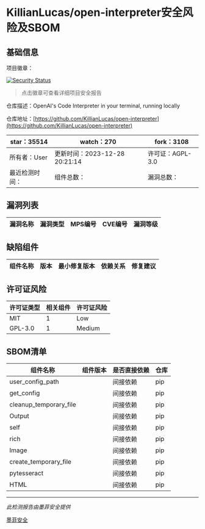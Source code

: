 # KillianLucas/open-interpreter安全风险及SBOM

## 基础信息

项目徽章：

[![Security Status](https://www.murphysec.com/platform3/v31/badge/1740804649177305088.svg)](https://www.murphysec.com/console/report/1697676223836717056/1740804649177305088)

> 点击徽章可查看详细项目安全报告

仓库描述：OpenAI's Code Interpreter in your terminal, running locally

仓库地址：[https://github.com/KillianLucas/open-interpreter](https://github.com/KillianLucas/open-interpreter)

| star：35514 | watch：270 | fork：3108 |
| ----------- | -------------- | ------------ |
| 所有者：User | 更新时间：2023-12-28 20:21:14 | 许可证：AGPL-3.0 |
| 最近检测时间： | 组件总数： | 漏洞总数： |




## 漏洞列表

| 漏洞名称 | 漏洞类型 | MPS编号 | CVE编号 | 漏洞等级 |
| ------- | ------ | ------- | ------ | ----- |





## 缺陷组件

| 组件名称 | 版本 | 最小修复版本 | 依赖关系 | 修复建议 |
| -------- | ---- | ------------ | -------- | -------- |





## 许可证风险

| 许可证类型 | 相关组件 | 许可证风险 |
| ---------- | -------- | ---------- |
|MIT|1|Low|
|GPL-3.0|1|Medium|




## SBOM清单

| 组件名称 | 组件版本 | 是否直接依赖 | 仓库 |
| -------- | -------- | ------------ | ---- |
|user_config_path||间接依赖|pip|
|get_config||间接依赖|pip|
|cleanup_temporary_file||间接依赖|pip|
|Output||间接依赖|pip|
|self||间接依赖|pip|
|rich||间接依赖|pip|
|Image||间接依赖|pip|
|create_temporary_file||间接依赖|pip|
|pytesseract||间接依赖|pip|
|HTML||间接依赖|pip|


------

*此检测报告由墨菲安全提供*

[墨菲安全](www.murphysec.com)
